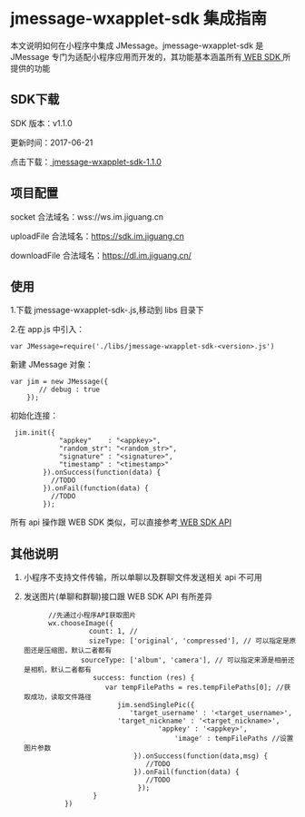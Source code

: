 # jmessage-wxapplet-sdk 集成指南

本文说明如何在小程序中集成 JMessage。jmessage-wxapplet-sdk 是 JMessage 专门为适配小程序应用而开发的，其功能基本涵盖所有[ WEB SDK ](https://docs.jiguang.cn/jmessage/client/im_sdk_js_v2/)所提供的功能

## SDK下载

SDK 版本：v1.1.0     

更新时间：2017-06-21      

点击下载：[ jmessage-wxapplet-sdk-1.1.0 ](https://sdkfiledl.jiguang.cn/jmessage-wxapplet-sdk-1.1.0.min.zip)


## 项目配置

socket 合法域名：wss://ws.im.jiguang.cn

uploadFile 合法域名：https://sdk.im.jiguang.cn

downloadFile 合法域名：https://dl.im.jiguang.cn/


## 使用

1.下载 jmessage-wxapplet-sdk-<version>.js,移动到 libs 目录下

2.在 app.js 中引入：

```
var JMessage=require('./libs/jmessage-wxapplet-sdk-<version>.js')
```

新建 JMessage 对象：

```
var jim = new JMessage({
       // debug : true
    });
```

初始化连接：

```
 jim.init({
            "appkey"    : "<appkey>",
            "random_str": "<random_str>",
            "signature" : "<signature>",
            "timestamp" : "<timestamp>"
        }).onSuccess(function(data) {
          //TODO
        }).onFail(function(data) {
          //TODO
        });  
```

所有 api 操作跟 WEB SDK 类似，可以直接参考[ WEB SDK API](https://docs.jiguang.cn/jmessage/client/im_sdk_js_v2/)

## 其他说明

1. 小程序不支持文件传输，所以单聊以及群聊文件发送相关 api 不可用

2. 发送图片(单聊和群聊)接口跟 WEB SDK API 有所差异

   ```
         //先通过小程序API获取图片
         wx.chooseImage({
                   count: 1, //
                   sizeType: ['original', 'compressed'], // 可以指定是原图还是压缩图，默认二者都有
                 sourceType: ['album', 'camera'], // 可以指定来源是相册还是相机，默认二者都有
                    success: function (res) {
                       var tempFilePaths = res.tempFilePaths[0]; //获取成功，读取文件路径
                          jim.sendSinglePic({
                             'target_username' : '<target_username>',
   			              'target_nickname' : '<target_nickname>',
   		                        	'appkey' : '<appkey>',
                                        'image' : tempFilePaths //设置图片参数
                              }).onSuccess(function(data,msg) {
                                 //TODO
                              }).onFail(function(data) {
                                 //TODO
                               });
                    }
             })
   ```
   ​

